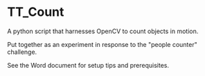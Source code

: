 # TT_Count

A python script that harnesses OpenCV to count objects in motion. 

Put together as an experiment in response to the "people counter" challenge.

See the Word document for setup tips and prerequisites.
